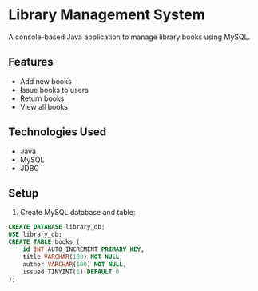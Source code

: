 # Library Management System

A console-based Java application to manage library books using MySQL.

## Features
- Add new books
- Issue books to users
- Return books
- View all books

## Technologies Used
- Java
- MySQL
- JDBC

## Setup
1. Create MySQL database and table:

```sql
CREATE DATABASE library_db;
USE library_db;
CREATE TABLE books (
    id INT AUTO_INCREMENT PRIMARY KEY,
    title VARCHAR(100) NOT NULL,
    author VARCHAR(100) NOT NULL,
    issued TINYINT(1) DEFAULT 0
);
